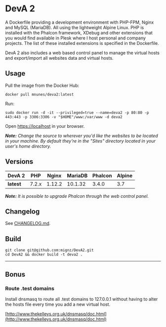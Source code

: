 # DevA 2

A Dockerfile providing a development environment with PHP-FPM, Nginx and MySQL (MariaDB). All using the lightweight Alpine Linux. PHP is installed with the Phalcon framework, XDebug and other extensions that you would find available in Plesk where I host personal and company projects. The list of these installed extensions is specified in the Dockerfile.

DevA 2 also includes a web based control panel to manage the virtual hosts and export/import all websites data and virtual hosts.

## Usage

Pull the image from the Docker Hub:

```shell
docker pull mnunes/deva2:latest
```

Run:

```shell
sudo docker run -d -it --privileged=true --name=deva2 -p 80:80 -p 443:443 -p 3306:3306 -v "$HOME"/www:/var/www -d deva2
```

Open [https://localhost](https://localhost) in your browser.

_**Note:** Change the source to wherever you'd like the websites to be located in your machine. By default they're in the "Sites" directory located in your user's home directory._

## Versions

|   DevA 2   |  PHP  |  Nginx  | MariaDB | Phalcon | Alpine |
|------------|-------|---------|---------|---------|--------|
| **latest** | 7.2.x | 1.12.2  | 10.1.32 | 3.4.0   | 3.7    |

_**Note:** It is possible to upgrade Phalcon through the web control panel._

## Changelog

See [CHANGELOG.md](CHANGELOG.md).

## Build

```shell
git clone git@github.com:mignz/DevA2.git
cd DevA2 && docker build -t deva2 .
```

---

## Bonus

### Route .test domains

Install dnsmasq to route all .test domains to 127.0.0.1 without having to alter the hosts file every time you add a new virtual host.

[http://www.thekelleys.org.uk/dnsmasq/doc.html](http://www.thekelleys.org.uk/dnsmasq/doc.html)
